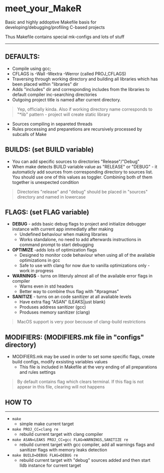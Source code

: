 # meet_your_MakeR
Basic and highly addoptive Makefile basis for developing/debugging/profiling C-based projects

Thus Makefile contains special mk-configs and lots of stuff
___
## DEFAULTS:
* Compile using gcc;
* CFLAGS is -Wall -Wextra -Werror (called PROJ_CFLAGS)
* Traversing through working directory and building all libraries which has been placed within "libraries" dir
* Adds "includes" dir and corresponding includes from the libraries to default compiler inc-searching directories
* Outgoing project title is named after current directory.
> Yep, officially kinda. Also if working directory name corresponds to "*lib" pattern - project will create static library
* Sources compiling in separeted threads
* Rules processing and preparetions are recursively processed by subcalls of Make

## BUILDS: (set BUILD variable)
* You can add specific sources to directories "Release"/"Debug"
* When make detects BUILD variable value as "RELEASE" or "DEBUG" - it automaticly add sources from corresponding directory
to sources list. You should use one of this values as toggler. Combining both of them together is unexpected condition
> Directories "release" and "debug" should be placed in "sources" directory and named in lowercase

## FLAGS: (set FLAG variable)
* **DEBUG** - adds basic debug flags to project and initialize debugger instance with current app immediatly after making
  * Undefined behaviour when making libraries
  * Works standalone, no need to add afterwards instructions in command prompt to start debugging
* **OPTIMIZE** -adds lots of optimization flags
  * Designed to monitor code behaviour when using all of the available optimizations in gcc
  * Safe to use with clang for now due to vanilla optimizations only - work in progress
* **WARNINGS** - turns on litteruly almost all of the available error flags in compiler
  * Warns even in std headers
  * Better way to combine thus flag with "#pragmas"
* **SANITIZE** - turns on an code sanitizer at all avaliable levels
  * Have extra flag "ASAN" (LEAKS|just blank)
  * Produses address sanitizer (gcc)
  * Produses memory sanitizer (clang)
> MacOS support is very poor becouse of clang-build restrictions

## MODIFIERS: (MODIFIERS.mk file in "configs" directory)
* MODIFIERS.mk may be used in order to set some specific flags, create build configs, modify exsisting variables values
  * This file is included in Makefile at the very ending of all preparations and rules settings
> By default contains flag which clears terminal. If this flag is not appear in this file, clearing will not happens

## HOW TO
___
* `make`
  * simple make current target
* `make PROJ_CC=clang re`
  * rebuild current target with clang compiler
* `make ASAN=LEAKS PROJ_CC=gcc FLAG=WARNINGS,SANITIZE re`
  * rebuild current target with gcc compiler, add all warnings flags and sanitizer flags with memory leaks detection
* `make BUILD=DEBUG FLAG=DEBUG re`
  * rebuild current target with "debug" sources added and then start lldb instance for current target
